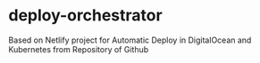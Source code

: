 # deploy-orchestrator
Based on Netlify
project for Automatic Deploy in DigitalOcean and Kubernetes from Repository of Github